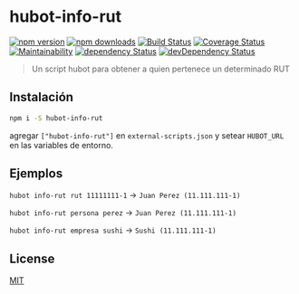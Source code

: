 # hubot-info-rut

[![npm version](https://img.shields.io/npm/v/hubot-info-rut.svg?style=flat-square)](https://www.npmjs.com/package/hubot-info-rut)
[![npm downloads](https://img.shields.io/npm/dm/hubot-info-rut.svg?style=flat-square)](https://www.npmjs.com/package/hubot-info-rut)
[![Build Status](https://img.shields.io/travis/lgaticaq/hubot-info-rut.svg?style=flat-square)](https://travis-ci.org/lgaticaq/hubot-info-rut)
[![Coverage Status](https://img.shields.io/coveralls/lgaticaq/hubot-info-rut/master.svg?style=flat-square)](https://coveralls.io/github/lgaticaq/hubot-info-rut?branch=master)
[![Maintainability](https://api.codeclimate.com/v1/badges/aa1fd59f706e5065cfd4/maintainability)](https://codeclimate.com/github/lgaticaq/hubot-info-rut/maintainability)
[![dependency Status](https://img.shields.io/david/lgaticaq/hubot-info-rut.svg?style=flat-square)](https://david-dm.org/lgaticaq/hubot-info-rut#info=dependencies)
[![devDependency Status](https://img.shields.io/david/dev/lgaticaq/hubot-info-rut.svg?style=flat-square)](https://david-dm.org/lgaticaq/hubot-info-rut#info=devDependencies)

> Un script hubot para obtener a quien pertenece un determinado RUT

## Instalación

```bash
npm i -S hubot-info-rut
```

agregar `["hubot-info-rut"]` en `external-scripts.json` y setear `HUBOT_URL` en las variables de entorno.

## Ejemplos

`hubot info-rut rut 11111111-1` -> `Juan Perez (11.111.111-1)`

`hubot info-rut persona perez` -> `Juan Perez (11.111.111-1)`

`hubot info-rut empresa sushi` -> `Sushi (11.111.111-1)`

## License

[MIT](https://tldrlegal.com/license/mit-license)
